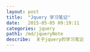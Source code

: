 ```yaml
---
layout: post
title:  "Jquery 学习笔记"
date:   2015-05-05 09:19:11
categories: jquery
path1: /md/jqueryNote
describe:  关于jquery的学习笔记
---
```


